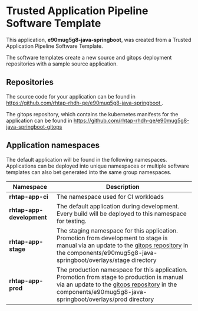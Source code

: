# Trusted Application Pipeline Software Template

This application, **e90mug5g8-java-springboot**, was created from a Trusted Application Pipeline Software Template.

The software templates create a new source and gitops deployment repositories with a sample source application. 

## Repositories

The source code for your application can be found in [https://github.com/rhtap-rhdh-qe/e90mug5g8-java-springboot ](https://github.com/rhtap-rhdh-qe/e90mug5g8-java-springboot ).
 
The gitops repository, which contains the kubernetes manifests for the application can be found in 
[https://github.com/rhtap-rhdh-qe/e90mug5g8-java-springboot-gitops ](https://github.com/rhtap-rhdh-qe/e90mug5g8-java-springboot-gitops ) 

## Application namespaces 

The default application will be found in the following namespaces. Applications can be deployed into unique namespaces or multiple software templates can also bet generated into the same group namespaces.  

|  Namespace   |  Description   |  
| -------- | -------- |
| **rhtap-app-ci** | The namespace used for CI workloads |
| **rhtap-app-development** | The default application during development. Every build will be deployed to this namespace for testing. |
| **rhtap-app-stage** | The staging namespace for this application. Promotion from development to stage is manual via an update to the [gitops repository](https://github.com/rhtap-rhdh-qe/e90mug5g8-java-springboot-gitops ) in the components/e90mug5g8-java-springboot/overlays/stage directory |
| **rhtap-app-prod** | The production namespace for this application. Promotion from stage to production is manual via an update to the [gitops repository](https://github.com/rhtap-rhdh-qe/e90mug5g8-java-springboot-gitops ) in the components/e90mug5g8-java-springboot/overlays/prod directory |